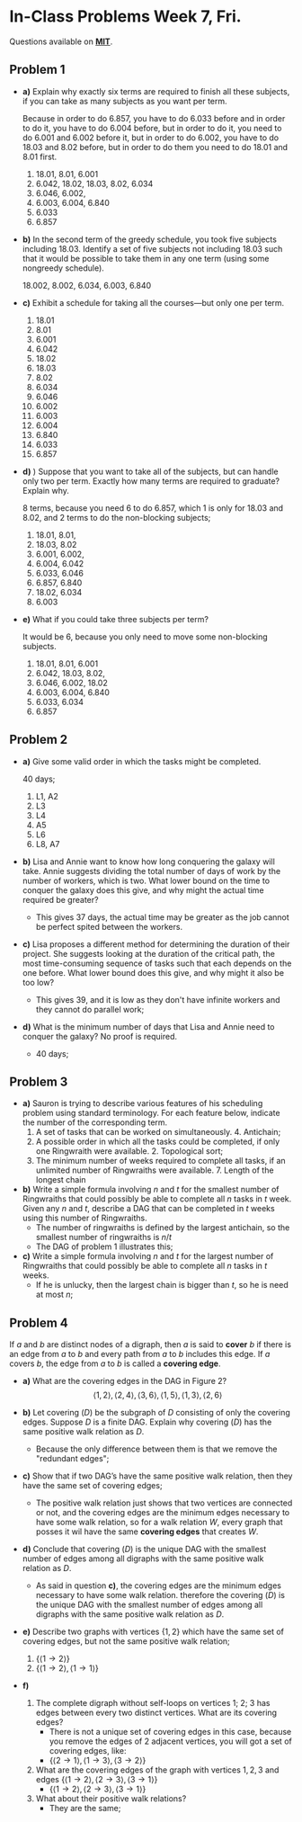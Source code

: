 # In-Class Problems Week 7, Fri.

Questions available on [**MIT**](https://openlearninglibrary.mit.edu/assets/courseware/v1/1f5977990f3867d4602d5bec13c56abe/asset-v1:OCW+6.042J+2T2019+type@asset+block/MIT6_042JS15_cp17.pdf).

## Problem 1

* **a)** Explain why exactly six terms are required to finish all these subjects, if you can take as many subjects as you want per term. 

  Because in order to do 6.857, you have to do 6.033 before and in order to do it, you have to do 6.004 before, but in order to do it, you need to do 6.001 and 6.002 before it, but in order to do 6.002, you have to do 18.03 and 8.02 before, but in order to do them you need to do 18.01 and 8.01 first.

  1. 18.01, 8.01, 6.001 
  2. 6.042, 18.02, 18.03, 8.02, 6.034
  3. 6.046, 6.002, 
  4. 6.003, 6.004, 6.840
  5. 6.033
  6. 6.857

* **b)** In the second term of the greedy schedule, you took five subjects including 18.03. Identify a set of five subjects not including 18.03 such that it would be possible to take them in any one term (using some nongreedy schedule). 

  18.002, 8.002, 6.034, 6.003, 6.840

* **c)** Exhibit a schedule for taking all the courses—but only one per term.

  1. 18.01
  2. 8.01
  3. 6.001 
  4. 6.042
  5. 18.02
  6. 18.03
  7. 8.02
  8. 6.034
  9. 6.046
  10. 6.002 
  11. 6.003
  12. 6.004
  13. 6.840
  14. 6.033
  15. 6.857

* **d)** ) Suppose that you want to take all of the subjects, but can handle only two per term. Exactly how many terms are required to graduate? Explain why.

  8 terms, because you need 6 to do 6.857, which 1 is only for 18.03 and 8.02, and 2 terms to do the non-blocking subjects;

  1. 18.01, 8.01, 
  2. 18.03, 8.02
  3. 6.001, 6.002,                  
  4. 6.004, 6.042
  5. 6.033, 6.046
  6. 6.857, 6.840
  7. 18.02, 6.034
  8. 6.003

* **e)** What if you could take three subjects per term?

  It would be 6, because you only need to move some non-blocking subjects.

  1. 18.01, 8.01, 6.001 
  2. 6.042, 18.03, 8.02, 
  3. 6.046, 6.002, 18.02
  4. 6.003, 6.004, 6.840
  5. 6.033, 6.034
  6. 6.857

## Problem 2

* **a)** Give some valid order in which the tasks might be completed.

  40 days;

  1. L1, A2 
  2. L3
  3. L4
  4. A5
  5. L6
  6. L8, A7

* **b)** Lisa and Annie want to know how long conquering the galaxy will take. Annie suggests dividing the total number of days of work by the number of workers, which is two. What lower bound on the time to conquer the galaxy does this give, and why might the actual time required be greater?

  * This gives 37 days, the actual time may be greater as the job cannot be perfect spited between the workers. 

* **c)** Lisa proposes a different method for determining the duration of their project. She suggests looking at the duration of the critical path, the most time-consuming sequence of tasks such that each depends on the one before. What lower bound does this give, and why might it also be too low?

  * This gives 39, and it is low as they don't have infinite workers and they cannot do parallel work;

* **d)** What is the minimum number of days that Lisa and Annie need to conquer the galaxy? No proof is required.

  * 40 days;

## Problem 3

* **a)**  Sauron is trying to describe various features of his scheduling problem using standard terminology. For each feature below, indicate the number of the corresponding term.
  1. A set of tasks that can be worked on simultaneously. 
     4. Antichain;
  2. A possible order in which all the tasks could be completed, if only one Ringwraith were available.
     2. Topological sort;
  3. The minimum number of weeks required to complete all tasks, if an unlimited number of Ringwraiths were available.
     7. Length of the longest chain
* **b)** Write a simple formula involving $n$ and $t$ for the smallest number of Ringwraiths that could possibly be able to complete all $n$ tasks in $t$ week. Given any $n$ and $t$, describe a DAG that can be completed in $t$ weeks using this number of Ringwraiths.
  * The number of ringwraiths is defined by the largest antichain, so the smallest number of ringwraiths is $n/t$
  * The DAG of problem 1 illustrates this;
* **c)** Write a simple formula involving $n$ and $t$ for the largest number of Ringwraiths that could possibly be able to complete all $n$ tasks in $t$ weeks. 
  * If he is unlucky, then the largest chain is bigger than $t$, so he is need at most $n$;


## Problem 4

If $a$ and $b$ are distinct nodes of a digraph, then $a$ is said to **cover** $b$ if there is an edge from $a$ to $b$ and every path from $a$ to $b$ includes this edge. If $a$ covers $b$, the edge from $a$ to $b$ is called a **covering edge**.

* **a)** What are the covering edges in the DAG in Figure 2?
  $$
  \langle1, 2 \rangle, \langle 2, 4 \rangle, \langle 3, 6 \rangle, \langle 1, 5 \rangle, \langle 1, 3 \rangle, \langle 2, 6 \rangle
  $$
  

* **b)** Let covering $(D)$ be the subgraph of $D$ consisting of only the covering edges. Suppose $D$ is a finite DAG. Explain why covering $(D)$ has the same positive walk relation as $D$.

  * Because the only difference between them is that we remove the "redundant edges";

* **c)** Show that if two DAG’s have the same positive walk relation, then they have the same set of covering edges;

  * The positive walk relation just shows that two vertices are connected or not, and the covering edges are the minimum edges necessary to have some walk relation, so for a walk relation $W$, every graph that posses it wil have the same **covering edges** that creates $W$. 

* **d)** Conclude that covering $(D)$ is the unique DAG with the smallest number of edges among all digraphs with the same positive walk relation as $D$.

  * As said in question **c)**, the covering edges are the minimum edges necessary to have some walk relation. therefore  the covering $(D)$ is the unique DAG with the smallest number of edges among all digraphs with the same positive walk relation as $D$.

* **e)** Describe two graphs with vertices $\{1, 2 \}$ which have the same set of covering edges, but not the same positive walk relation;
  
  1. $\{ \langle 1 \to 2 \rangle \}$
  2. $\{ \langle 1 \to 2 \rangle , \langle 1 \to 1 \rangle \}$

* **f)**

  1. The complete digraph without self-loops on vertices 1; 2; 3 has edges between every two distinct vertices. What are its covering edges?
     * There is not a unique set of covering edges in this case, because you remove the edges of 2 adjacent vertices, you will got a set of covering edges, like:
     * $\{ \langle 2 \to 1 \rangle, \langle 1 \to 3 \rangle, \langle 3\to 2 \rangle \}$
  2. What are the covering edges of the graph with vertices $1, 2, 3$ and edges $\{ \langle 1 \to 2 \rangle, \langle 2 \to 3 \rangle, \langle 3 \to 1 \rangle \}$
     * $\{ \langle 1 \to 2 \rangle, \langle 2 \to 3 \rangle, \langle 3 \to 1 \rangle \}$
  3. What about their positive walk relations?
     * They are the same;
